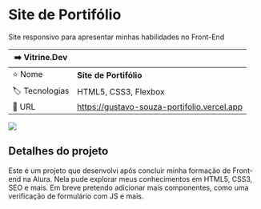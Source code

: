 # Site de Portifólio

Site responsivo para apresentar minhas habilidades no Front-End

| ➡️ Vitrine.Dev |     |
| -------------  | --- |
| ⭐ Nome        | **Site de Portifólio**
| :label: Tecnologias | HTML5, CSS3, Flexbox
| :rocket: URL         |https://gustavo-souza-portifolio.vercel.app

<!-- Inserir imagem com a #vitrinedev ao final do link -->
![](https://pbs.twimg.com/media/FjZKRKzXwF0FJoM?format=jpg&name=large#vitrinedev)

## Detalhes do projeto

Este é um projeto que desenvolvi após concluir minha formação de Front-end na Alura. 
Nela pude explorar meus conhecimentos em HTML5, CSS3, SEO e mais. Em breve pretendo
adicionar mais componentes, como uma verificação de formulário com JS e mais.

